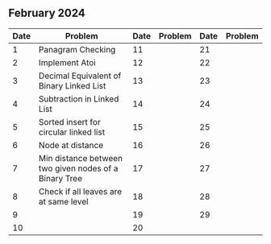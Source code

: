 ## February 2024

| Date | Problem                                               | Date | Problem | Date | Problem |
| ---- | ----------------------------------------------------- | ---- | ------- | ---- | ------- |
| 1    | Panagram Checking                                     | 11   |         | 21   |         |
| 2    | Implement Atoi                                        | 12   |         | 22   |         |
| 3    | Decimal Equivalent of Binary Linked List              | 13   |         | 23   |         |
| 4    | Subtraction in Linked List                            | 14   |         | 24   |         |
| 5    | Sorted insert for circular linked list                | 15   |         | 25   |         |
| 6    | Node at distance                                      | 16   |         | 26   |         |
| 7    | Min distance between two given nodes of a Binary Tree | 17   |         | 27   |         |
| 8    | Check if all leaves are at same level                 | 18   |         | 28   |         |
| 9    |                                                       | 19   |         | 29   |         |
| 10   |                                                       | 20   |         |      |         |

